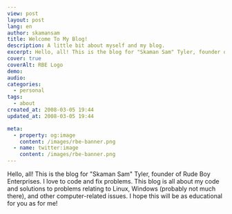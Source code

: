 ```yaml
---
view: post
layout: post
lang: en
author: skamansam
title: Welcome To My Blog!
description: A little bit about myself and my blog.
excerpt: Hello, all! This is the blog for "Skaman Sam" Tyler, founder of Rude Boy Enterprises. 
cover: true
coverAlt: RBE Logo
demo: 
audio: 
categories:
  - personal
tags: 
  - about
created_at: 2008-03-05 19:44
updated_at: 2008-03-05 19:44

meta:
  - property: og:image
    content: /images/rbe-banner.png
  - name: twitter:image
    content: /images/rbe-banner.png
---
```


Hello, all! This is the blog for "Skaman Sam" Tyler, founder of Rude Boy Enterprises. I love to code and fix problems. This blog is all about my code and solutions to problems relating to Linux, Windows (probably not much there), and other computer-related issues. I hope this will be as educational for you as for me!
